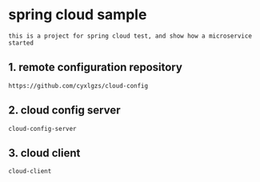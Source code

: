 # spring cloud sample

    this is a project for spring cloud test, and show how a microservice started

## 1. remote configuration repository

    https://github.com/cyxlgzs/cloud-config
    
## 2. cloud config server
    
    cloud-config-server
  
## 3. cloud client

    cloud-client
